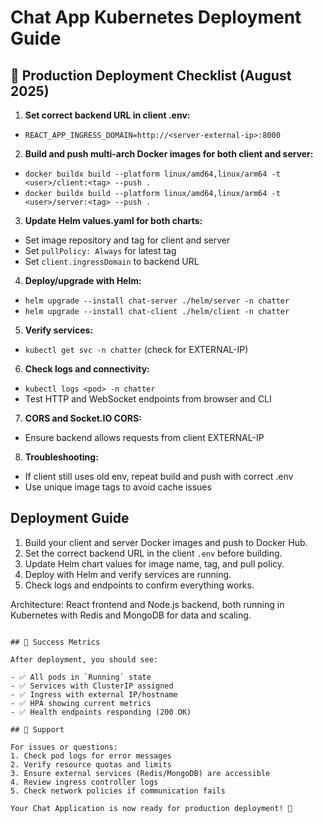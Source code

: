 # Chat App Kubernetes Deployment Guide

## 🚀 Production Deployment Checklist (August 2025)

1. **Set correct backend URL in client .env:**
  - `REACT_APP_INGRESS_DOMAIN=http://<server-external-ip>:8000`
2. **Build and push multi-arch Docker images for both client and server:**
  - `docker buildx build --platform linux/amd64,linux/arm64 -t <user>/client:<tag> --push .`
  - `docker buildx build --platform linux/amd64,linux/arm64 -t <user>/server:<tag> --push .`
3. **Update Helm values.yaml for both charts:**
  - Set image repository and tag for client and server
  - Set `pullPolicy: Always` for latest tag
  - Set `client.ingressDomain` to backend URL
4. **Deploy/upgrade with Helm:**
  - `helm upgrade --install chat-server ./helm/server -n chatter`
  - `helm upgrade --install chat-client ./helm/client -n chatter`
5. **Verify services:**
  - `kubectl get svc -n chatter` (check for EXTERNAL-IP)
6. **Check logs and connectivity:**
  - `kubectl logs <pod> -n chatter`
  - Test HTTP and WebSocket endpoints from browser and CLI
7. **CORS and Socket.IO CORS:**
  - Ensure backend allows requests from client EXTERNAL-IP
8. **Troubleshooting:**
  - If client still uses old env, repeat build and push with correct .env
  - Use unique image tags to avoid cache issues

## Deployment Guide

1. Build your client and server Docker images and push to Docker Hub.
2. Set the correct backend URL in the client `.env` before building.
3. Update Helm chart values for image name, tag, and pull policy.
4. Deploy with Helm and verify services are running.
5. Check logs and endpoints to confirm everything works.

Architecture: React frontend and Node.js backend, both running in Kubernetes with Redis and MongoDB for data and scaling.
```

## 🎉 Success Metrics

After deployment, you should see:

- ✅ All pods in `Running` state
- ✅ Services with ClusterIP assigned
- ✅ Ingress with external IP/hostname
- ✅ HPA showing current metrics
- ✅ Health endpoints responding (200 OK)

## 🤝 Support

For issues or questions:
1. Check pod logs for error messages
2. Verify resource quotas and limits
3. Ensure external services (Redis/MongoDB) are accessible
4. Review ingress controller logs
5. Check network policies if communication fails

Your Chat Application is now ready for production deployment! 🚀
